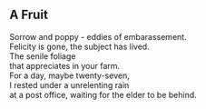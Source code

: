 A Fruit
-------
Sorrow and poppy - eddies of embarassement.  
Felicity is gone, the subject has lived.  
The senile foliage  
that appreciates in your farm.  
For a day, maybe twenty-seven,  
I rested under a unrelenting rain  
at a post office, waiting for the elder to be behind.  
